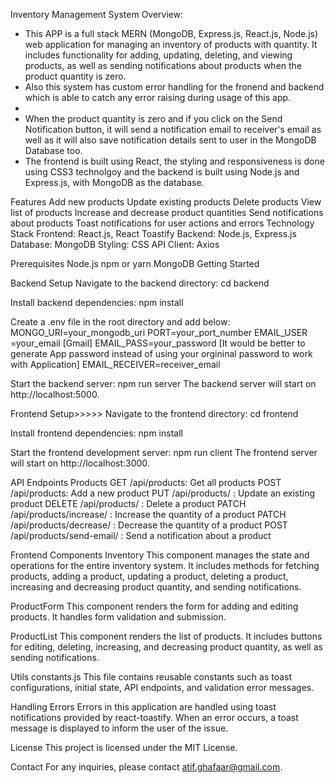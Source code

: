 Inventory Management System Overview:
- This APP is a full stack MERN (MongoDB, Express.js, React.js, Node.js) web application for managing an inventory of products with quantity. It includes functionality for adding, updating, deleting, and viewing products, as well as sending notifications about products when the product quantity is zero.
- Also this system has custom error handling for the fronend and backend which is able to catch any error raising during usage of this app.
- 
- When the product quantity is zero and if you click on the Send Notification button, it will send a notification email to receiver's email as well as it will also save notification details sent to user in the MongoDB Database too.
- The frontend is built using React, the styling and responsiveness is done using CSS3 technolgoy and the backend is built using Node.js and Express.js, with MongoDB as the database.

Features
Add new products
Update existing products
Delete products
View list of products
Increase and decrease product quantities
Send notifications about products
Toast notifications for user actions and errors
Technology Stack
Frontend: React.js, React Toastify
Backend: Node.js, Express.js
Database: MongoDB
Styling: CSS
API Client: Axios

Prerequisites
Node.js
npm or yarn
MongoDB
Getting Started

Backend Setup
Navigate to the backend directory:
cd backend

Install backend dependencies:
npm install

Create a .env file in the root directory and add below:
MONGO_URI=your_mongodb_uri
PORT=your_port_number
EMAIL_USER =your_email [Gmail]
EMAIL_PASS=your_password [It would be better to generate App password instead of using your orgininal password to work with Application]
EMAIL_RECEIVER=receiver_email

Start the backend server:
npm run server
The backend server will start on http://localhost:5000.


Frontend Setup>>>>>
Navigate to the frontend directory:
cd frontend

Install frontend dependencies:
npm install

Start the frontend development server:
npm run client
The frontend server will start on http://localhost:3000.


API Endpoints
Products
GET /api/products: Get all products
POST /api/products: Add a new product
PUT /api/products/
: Update an existing product
DELETE /api/products/
: Delete a product
PATCH /api/products/increase/
: Increase the quantity of a product
PATCH /api/products/decrease/
: Decrease the quantity of a product
POST /api/products/send-email/
: Send a notification about a product 


Frontend Components
Inventory
This component manages the state and operations for the entire inventory system. It includes methods for fetching products, adding a product, updating a product, deleting a product, increasing and decreasing product quantity, and sending notifications.

ProductForm
This component renders the form for adding and editing products. It handles form validation and submission.

ProductList
This component renders the list of products. It includes buttons for editing, deleting, increasing, and decreasing product quantity, as well as sending notifications.

Utils
constants.js
This file contains reusable constants such as toast configurations, initial state, API endpoints, and validation error messages.

Handling Errors
Errors in this application are handled using toast notifications provided by react-toastify. When an error occurs, a toast message is displayed to inform the user of the issue.

License
This project is licensed under the MIT License.

Contact
For any inquiries, please contact atif.ghafaar@gmail.com. 